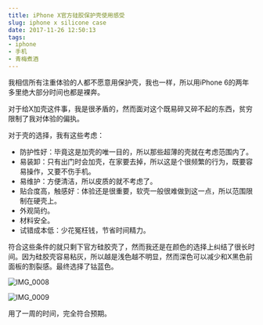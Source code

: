 ```yaml
---
title: iPhone X官方硅胶保护壳使用感受
slug: iphone x silicone case
date: 2017-11-26 12:50:13
tags:
- iphone
- 手机
- 青梅煮酒
---
```

我相信所有注重体验的人都不愿意用保护壳，我也一样，所以用iPhone 6的两年多里绝大部分时间也都是裸奔。

对于给X加壳这件事，我是很矛盾的，然而面对这个既易碎又碎不起的东西，贫穷限制了我对体验的偏执。

对于壳的选择，我有这些考虑：

* 防护性好：毕竟这是加壳的唯一目的，所以那些超薄的壳就在考虑范围内了。
* 易装卸：只有出门时会加壳，在家要去掉，所以这是个很频繁的行为，既要容易操作，又要不伤手机。
* 易维护：方便清洁，所以皮质的就不考虑了。
* 贴合度高，触感好：体验还是很重要，软壳一般很难做到这一点，所以范围限制在硬壳上。
* 外观简约。
* 材料安全。
* 试错成本低：少花冤枉钱，节省时间精力。

符合这些条件的就只剩下官方硅胶壳了，然而我还是在颜色的选择上纠结了很长时间。因为硅胶壳容易粘灰，所以越是浅色越不明显，然而深色可以减少和X黑色前面板的割裂感。最终选择了钴蓝色。

![IMG_0008](https://wx1.sinaimg.cn/large/006tNbRwly1fwvwz3j8r1j31kw16onpd.jpg)

![IMG_0009](https://wx3.sinaimg.cn/large/006tNbRwly1fwvwzf3edsj31kw16oqv5.jpg)

用了一周的时间，完全符合预期。


